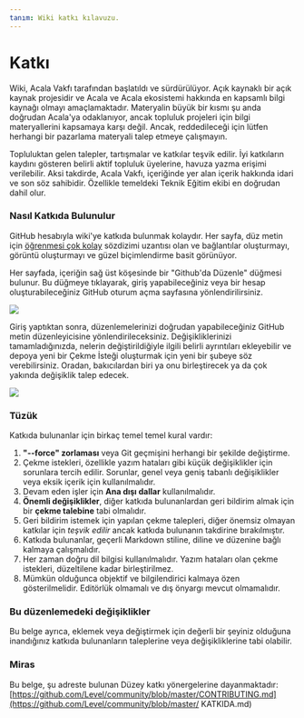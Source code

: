```yaml
---
tanım: Wiki katkı kılavuzu.
---
```


# Katkı

Wiki, Acala Vakfı tarafından başlatıldı ve sürdürülüyor. Açık kaynaklı bir açık kaynak projesidir ve Acala ve Acala ekosistemi hakkında en kapsamlı bilgi kaynağı olmayı amaçlamaktadır. Materyalin büyük bir kısmı şu anda doğrudan Acala'ya odaklanıyor, ancak topluluk projeleri için bilgi materyallerini kapsamaya karşı değil. Ancak, reddedileceği için lütfen herhangi bir pazarlama materyali talep etmeye çalışmayın.

Topluluktan gelen talepler, tartışmalar ve katkılar teşvik edilir. İyi katkıların kaydını gösteren belirli aktif topluluk üyelerine, havuza yazma erişimi verilebilir. Aksi takdirde, Acala Vakfı, içeriğinde yer alan içerik hakkında idari ve son söz sahibidir. Özellikle temeldeki Teknik Eğitim ekibi en doğrudan dahil olur.

### Nasıl Katkıda Bulunulur

GitHub hesabıyla wiki'ye katkıda bulunmak kolaydır. Her sayfa, düz metin için [öğrenmesi çok kolay](https://guides.github.com/features/mastering-markdown/) sözdizimi uzantısı olan ve bağlantılar oluşturmayı, görüntü oluşturmayı ve güzel biçimlendirme basit görünüyor.

Her sayfada, içeriğin sağ üst köşesinde bir "Github'da Düzenle" düğmesi bulunur. Bu düğmeye tıklayarak, giriş yapabileceğiniz veya bir hesap oluşturabileceğiniz GitHub oturum açma sayfasına yönlendirilirsiniz.

![](../.gitbook/assets/ping-mu-kuai-zhao-20200708-xia-wu-6.51.24.png)

Giriş yaptıktan sonra, düzenlemelerinizi doğrudan yapabileceğiniz GitHub metin düzenleyicisine yönlendirileceksiniz. Değişikliklerinizi tamamladığınızda, nelerin değiştirildiğiyle ilgili belirli ayrıntıları ekleyebilir ve depoya yeni bir Çekme İsteği oluşturmak için yeni bir şubeye söz verebilirsiniz. Oradan, bakıcılardan biri ya onu birleştirecek ya da çok yakında değişiklik talep edecek.

![](../.gitbook/assets/ping-mu-kuai-zhao-20200708-xia-wu-6.47.59.png)

### Tüzük

Katkıda bulunanlar için birkaç temel temel kural vardır:

1. **"--force" zorlaması** veya Git geçmişini herhangi bir şekilde değiştirme.
2. Çekme istekleri, özellikle yazım hataları gibi küçük değişiklikler için sorunlara tercih edilir. Sorunlar, genel veya geniş tabanlı değişiklikler veya eksik içerik için kullanılmalıdır.
3. Devam eden işler için **Ana dışı dallar** kullanılmalıdır.
4. **Önemli değişiklikler**, diğer katkıda bulunanlardan geri bildirim almak için bir **çekme talebine** tabi olmalıdır.
5. Geri bildirim istemek için yapılan çekme talepleri, diğer önemsiz olmayan katkılar için _teşvik edilir_ ancak katkıda bulunanın takdirine bırakılmıştır.
6. Katkıda bulunanlar, geçerli Markdown stiline, diline ve düzenine bağlı kalmaya çalışmalıdır.
7. Her zaman doğru dil bilgisi kullanılmalıdır. Yazım hataları olan çekme istekleri, düzeltilene kadar birleştirilmez.
8. Mümkün olduğunca objektif ve bilgilendirici kalmaya özen gösterilmelidir. Editörlük olmamalı ve dış önyargı mevcut olmamalıdır.

### Bu düzenlemedeki değişiklikler

Bu belge ayrıca, eklemek veya değiştirmek için değerli bir şeyiniz olduğuna inandığınız katkıda bulunanların taleplerine veya değişikliklerine tabi olabilir.

### Miras

Bu belge, şu adreste bulunan Düzey katkı yönergelerine dayanmaktadır: [https://github.com/Level/community/blob/master/CONTRIBUTING.md](https://github.com/Level/community/blob/master/ KATKIDA.md)
